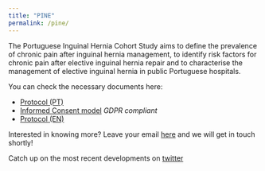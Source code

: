 ```yaml
---
title: "PINE"
permalink: /pine/
---
```


The Portuguese Inguinal Hernia Cohort Study aims to define the prevalence of chronic pain after inguinal hernia management, to identify risk factors for chronic pain after elective inguinal hernia repair and to characterise the management of elective inguinal hernia in public Portuguese hospitals.

You can check the necessary documents here:
- [Protocol (PT)](https://drive.google.com/open?id=17YFcBmb15qE7h6ClT3eG9WF7JDVGD6o5)
- [Informed Consent model](https://drive.google.com/file/d/1AJ_MXTwgszpU-qjqo6CFr7ORx5R6Vl5x/view?usp=sharing) *GDPR compliant*
- [Protocol (EN)](https://drive.google.com/file/d/1uDBsQczL1tyC_Bnz4NsWc8MP3swsMmIe/view?usp=sharing)

Interested in knowing more? Leave your email [here](https://forms.gle/MDLfqpLVZG8676Zh6) and we will get in touch shortly!

Catch up on the most recent developments on [twitter](https://twitter.com/pt_surg)
